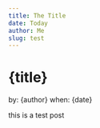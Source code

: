```yaml
---
title: The Title
date: Today
author: Me
slug: test
---
```


# {title}

by: {author}
when: {date}

this is a test post
